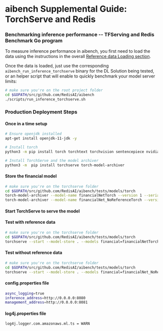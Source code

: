 # aibench Supplemental Guide: TorchServe and Redis

### Benchmarking inference performance -- TFServing and Redis Benchmark Go program

To measure inference performance in aibench, you first need to load
the data using the instructions in the overall [Reference data Loading section](https://github.com/RedisAI/aibench#reference-data-loading). 

Once the data is loaded,
just use the corresponding `aibench_run_inference_torchserve` binary for the DL Solution
being tested, or an helper script that will enable to quickly benchmark your model server limits:

```bash
# make sure you're on the root project folder
cd $GOPATH/src/github.com/RedisAI/aibench
./scripts/run_inference_torchserve.sh
```

### Production Deployment Steps 

#### Once in a time setup
```bash
# Ensure openjdk installed 
apt-get install openjdk-11-jdk -y

# Install torch 
python3 -m pip install torch torchtext torchvision sentencepiece nvidia-ml-py3

# Install TorchServe and the model archiver
python3 -m  pip install torchserve torch-model-archiver
```

#### Store the financial model
```bash
# make sure you're on the torchserve folder
cd $GOPATH/src/github.com/RedisAI/aibench/tests/models/torch
torch-model-archiver --model-name financialNetTorch --version 1 --serialized-file torchFraudNetWithRef.pt --handler handler_financialNet.py
torch-model-archiver --model-name financialNet_NoReferenceTorch --version 1 --serialized-file torchFraudNetNoRef.pt --handler handler_financialNet_NoReference.py
```

#### Start TorchServe to serve the model

#### Test with reference data

```bash
# make sure you're on the torchserve folder
cd $GOPATH/src/github.com/RedisAI/aibench/tests/models/torch
torchserve --start --model-store . --models financial=financialNetTorch.mar --ts-config config.properties --log-config log4j.properties
```

#### Test without reference data


```bash
# make sure you're on the torchserve folder
cd $GOPATH/src/github.com/RedisAI/aibench/tests/models/torch
torchserve --start --model-store . --models financial=financialNet_NoReferenceTorch.mar --ts-config config.properties --log-config log4j.properties
```

#### config.properties file
```bash
async_logging=true
inference_address=http://0.0.0.0:8080
management_address=http://0.0.0.0:8081
```

#### log4j.properties file
```bash
log4j.logger.com.amazonaws.ml.ts = WARN
```
